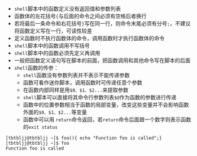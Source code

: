 * `shell`脚本中的函数定义没有返回值和参数列表
* 函数体的左花括号`{`与后面的命令之间必须有空格后者换行
* 若将最后一条命令和右花括号`}`写在同一行，则命令末尾必须有分号`;`，不建议将函数定义写在一行，可读性较差
* 定义函数时不执行函数体的命令，调用函数时才执行函数体的命令
* `shell`脚本中的函数调用不写括号
* `shell`脚本中的函数必须先定义再调用
* 一般把函数定义语句写在脚本的前面，把函数调用和其他命令写在脚本的后面
* `shell`函数的传参：
  * `shell`函数没有参数列表并不表示不能传递参数
  * 函数可看作迷你脚本，调用函数时可传递任意个参数
  * 在函数内部同样是用`$0、$1、$2...`来提取参数
  * `shell`脚本可以直接将其命令行参数列表`$@`作为函数的参数进行传递
  * 函数中的位置参数相当于函数的局部变量，改变这些变量并不会影响函数外面的`$0、$1、$2...`等变量
  * 函数中可以用 `return`命令返回，若`return`命令后面跟一个数字则表示函数的`exit status`
```
[tbtbljj@tbtbljj ~]$ foo(){ echo "Function foo is called";}
[tbtbljj@tbtbljj ~]$ foo
Function foo is called
```
